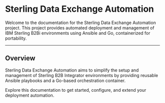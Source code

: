 # Sterling Data Exchange Automation

Welcome to the documentation for the Sterling Data Exchange Automation project. This project provides automated deployment and management of IBM Sterling B2Bi environments using Ansible and Go, containerized for portability.

---

## Overview

Sterling Data Exchange Automation aims to simplify the setup and management of Sterling B2B Integrator environments by providing reusable Ansible playbooks and a Go-based orchestration container.

Explore this documentation to get started, configure, and extend your deployment automation.

